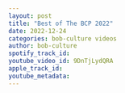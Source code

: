 ```yaml
---
layout: post
title: "Best of The BCP 2022"
date: 2022-12-24
categories: bob-culture videos
author: bob-culture
spotify_track_id: 
youtube_video_id: 9DnTjLydQRA
apple_track_id: 
youtube_metadata: 
---
```

